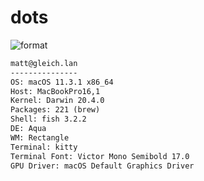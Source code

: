 
# dots

![format](https://github.com/Matt-Gleich/dots/workflows/format/badge.svg)

```txt
matt@gleich.lan 
--------------- 
OS: macOS 11.3.1 x86_64 
Host: MacBookPro16,1 
Kernel: Darwin 20.4.0 
Packages: 221 (brew) 
Shell: fish 3.2.2 
DE: Aqua 
WM: Rectangle 
Terminal: kitty 
Terminal Font: Victor Mono Semibold 17.0 
GPU Driver: macOS Default Graphics Driver 
```
